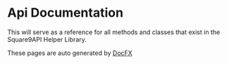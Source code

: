 # Api Documentation


This will serve as a reference for all methods and classes that exist in the Square9API Helper Library.


These pages are auto generated by [DocFX](https://dotnet.github.io/docfx/https:/)
